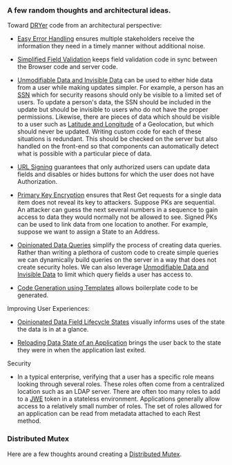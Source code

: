 
### A few random thoughts and architectural ideas.

Toward [DRYer](https://medium.com/kite-srm/what-writing-dry-code-really-means-a8bb031289c9) 
code from an architectural perspective:

- [Easy Error Handling](EasyErrorHandling.md) ensures multiple stakeholders receive the information
  they need in a timely manner without additional noise.

- [Simplified Field Validation](Validation.md) keeps field validation code in sync between 
  the Browser code and server code.

- [Unmodifiable Data and Invisible Data](UnmodifiableAndInvisibleData.md) can be used to 
  either hide data from a user while making updates simpler. For example, a person has an 
  [SSN](https://www.ssa.gov/ssnumber/) which for security reasons should only be visible to a 
  limited set of users. To update a person's data, the SSN should be included in the update 
  but should be invisible to users who do not have the proper permissions. Likewise, there are 
  pieces of data which should be visible to a user such as 
  [Latitude and Longitude](https://www.timeanddate.com/geography/longitude-latitude.html) of a Geolocation, 
  but which should never be updated. Writing custom code for each of these situations is redundant.
  This should be checked on the server but also handled on the front-end so that components
  can automatically detect what is possible with a particular piece of data.

- [URL Signing](UrlSigning.md) guarantees that only authorized users can update data fields 
  and disables or hides buttons for which the user does not have Authorization.

- [Primary Key Encryption](PrimaryKeyEncryption.md) ensures that Rest Get requests for a single
  data item does not reveal its key to attackers. Suppose PKs are sequential.
  An attacker can guess the next several numbers in a sequence to gain access to data
  they would normally not be allowed to see. Signed PKs can be used to link data from
  one location to another. For example, suppose we want to assign a State to an Address.
  
- [Opinionated Data Queries](OpinionatedDataQueries.md) simplify the process of creating
  data queries. Rather than writing a plethora of custom code to create simple queries
  we can dynamically build queries on the server in a way that does not create security 
  holes. We can also leverage [Unmodifiable Data and Invisible Data](UnmodifiableAndInvisibleData.md)
  to limit which query fields a user has access to.

- [Code Generation using Templates](CodeGeneration.md) allows boilerplate code to be
  generated.  

Improving User Experiences:

- [Opinionated Data Field Lifecycle States](OpinionatedDataFieldLifecycle.md) visually informs uses of
  the state the data is in at a glance.

- [Reloading Data State of an Application](Reload.md) brings the user back to
  the state they were in when the application last exited.  

Security

- In a typical enterprise, verifying that a user has a specific role means looking
  through several roles. These roles often come from a centralized location such as 
  an LDAP server. There are often too many roles to add to a 
  [JWE](https://medium.com/javarevisited/what-are-jwt-tokens-and-their-different-forms-jws-and-jwe-bea92e61a6c2)
  token in a stateless environment. Applications generally allow access to a relatively 
  small number of roles. The set of roles allowed for an application can be read from
  metadata attached to each Rest method.

### Distributed Mutex

Here are a few thoughts around creating a [Distributed Mutex](DistributedMutex.md).